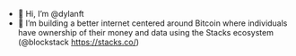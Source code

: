 - 👋 Hi, I’m @dylanft
- 👀 I’m building a better internet centered around Bitcoin where individuals have ownership of their money and data using the Stacks ecosystem (@blockstack https://stacks.co/)
  

<!---
dylanft/dylanft is a ✨ special ✨ repository because its `README.md` (this file) appears on your GitHub profile.
You can click the Preview link to take a look at your changes.
--->
